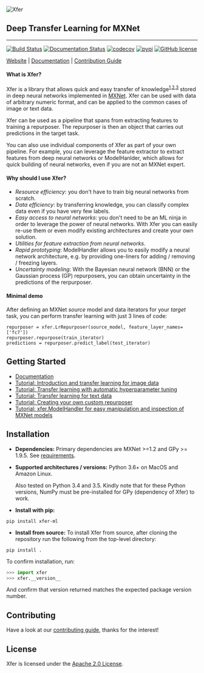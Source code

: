![Xfer](docs/image/logo_330x200.png)

## Deep Transfer Learning for MXNet

--------------------------------------------------------------------------------
[![Build Status](https://travis-ci.org/amzn/xfer.svg?branch=master)](https://travis-ci.org/amzn/xfer) [![Documentation Status](https://readthedocs.org/projects/xfer/badge/?version=master)](https://xfer.readthedocs.io/en/master/?badge=master) [![codecov](https://codecov.io/gh/amzn/xfer/branch/master/graph/badge.svg)](https://codecov.io/gh/amzn/xfer) [![pypi](https://img.shields.io/pypi/v/xfer-ml.svg?style=flat)](https://pypi.org/project/xfer-ml/) [![GitHub license](https://img.shields.io/github/license/amzn/xfer.svg)](https://github.com/amzn/xfer/blob/master/LICENSE)


[Website](https://github.com/amzn/xfer) |
[Documentation](https://xfer.readthedocs.io/) |
[Contribution Guide](CONTRIBUTING.md)

#### What is Xfer?
Xfer is a library that allows quick and easy transfer of knowledge<sup>[1](http://pages.cs.wisc.edu/%7Eshavlik/abstracts/torrey.handbook09.abstract.html),[2](http://cs231n.github.io/transfer-learning/),[3](https://papers.nips.cc/paper/5347-how-transferable-are-features-in-deep-neural-networks.pdf)</sup> stored in deep neural networks implemented in [MXNet](https://mxnet.incubator.apache.org/). Xfer can be used with data of arbitrary numeric format, and can be applied to the common cases of image or text data.

Xfer can be used as a pipeline that spans from extracting features to training a repurposer. The repurposer is then an object that carries out predictions in the target task.

You can also use individual components of Xfer as part of your own pipeline. For example, you can leverage the feature extractor to extract features from deep neural networks or ModelHanlder, which allows for quick building of neural networks, even if you are not an MXNet expert.

#### Why should I use Xfer?
* _Resource efficiency_: you don't have to train big neural networks from scratch.
* _Data efficiency_: by transferring knowledge, you can classify complex data even if you have very few labels.
* _Easy access to neural networks_: you don't need to be an ML ninja in order to leverage the power of neural networks. With Xfer you can easily re-use them or even modify existing architectures and create your own solution.
* _Utilities for feature extraction from neural networks_.
* _Rapid prototyping_: ModelHandler allows you to easily modify a neural network architecture, e.g. by providing one-liners for adding / removing / freezing layers.
* _Uncertainty modeling_: With the Bayesian neural network (BNN) or the Gaussian process (GP) repurposers, you can obtain uncertainty in the predictions of the rerpurposer.

#### Minimal demo

After defining an MXNet _source_ model and data iterators for your _target_ task, you can perform transfer learning with just 3 lines of code:
```
repurposer = xfer.LrRepurposer(source_model, feature_layer_names=['fc7'])
repurposer.repurpose(train_iterator)
predictions = repurposer.predict_label(test_iterator)
```

## Getting Started
* [Documentation](https://xfer.readthedocs.io/)
* [Tutorial: Introduction and transfer learning for image data](https://xfer.readthedocs.io/en/master/demos/xfer-overview.html)
* [Tutorial: Transfer learning with automatic hyperparameter tuning](https://xfer.readthedocs.io/en/master/demos/xfer-hpo.html)
* [Tutorial: Transfer learning for text data](https://xfer.readthedocs.io/en/master/demos/xfer-text-transfer.html)
* [Tutorial: Creating your own custom repurposer](https://xfer.readthedocs.io/en/master/demos/xfer-custom-repurposers.html)
* [Tutorial: xfer.ModelHandler for easy manipulation and inspection of MXNet models](https://xfer.readthedocs.io/en/master/demos/xfer-modelhandler.html)

## Installation
* __Dependencies:__
Primary dependencies are MXNet >=1.2 and GPy >= 1.9.5. See [requirements](requirements.txt).
* __Supported architectures / versions:__
Python 3.6+ on MacOS and Amazon Linux. 

    Also tested on Python 3.4 and 3.5. Kindly note that for these Python versions, NumPy must be pre-installed for GPy (dependency of Xfer) to work.

- __Install with pip:__
```
pip install xfer-ml
```
-  __Install from source:__
To install Xfer from source, after cloning the repository run the following from the top-level directory:
```
pip install .
```

To confirm installation, run:
```python
>>> import xfer
>>> xfer.__version__
```
And confirm that version returned matches the expected package version number.

## Contributing
Have a look at our [contributing guide](CONTRIBUTING.md), thanks for the interest!


## License

Xfer is licensed under the [Apache 2.0 License](LICENSE).
